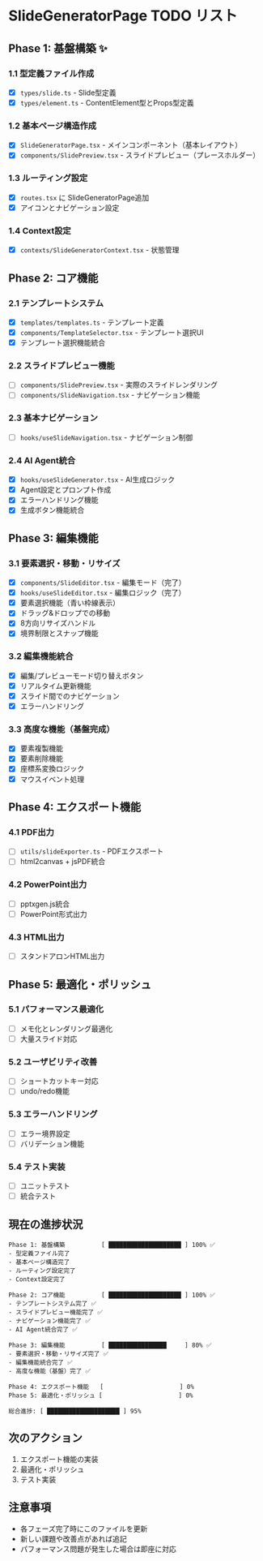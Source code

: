 # SlideGeneratorPage TODO リスト

## Phase 1: 基盤構築 ✨

### 1.1 型定義ファイル作成

- [x] `types/slide.ts` - Slide型定義
- [x] `types/element.ts` - ContentElement型とProps型定義

### 1.2 基本ページ構造作成

- [x] `SlideGeneratorPage.tsx` - メインコンポーネント（基本レイアウト）
- [x] `components/SlidePreview.tsx` - スライドプレビュー（プレースホルダー）

### 1.3 ルーティング設定

- [x] `routes.tsx` に SlideGeneratorPage追加
- [x] アイコンとナビゲーション設定

### 1.4 Context設定

- [x] `contexts/SlideGeneratorContext.tsx` - 状態管理

## Phase 2: コア機能

### 2.1 テンプレートシステム

- [x] `templates/templates.ts` - テンプレート定義
- [x] `components/TemplateSelector.tsx` - テンプレート選択UI
- [x] テンプレート選択機能統合

### 2.2 スライドプレビュー機能

- [ ] `components/SlidePreview.tsx` - 実際のスライドレンダリング
- [ ] `components/SlideNavigation.tsx` - ナビゲーション機能

### 2.3 基本ナビゲーション

- [ ] `hooks/useSlideNavigation.tsx` - ナビゲーション制御

### 2.4 AI Agent統合

- [x] `hooks/useSlideGenerator.tsx` - AI生成ロジック
- [x] Agent設定とプロンプト作成
- [x] エラーハンドリング機能
- [x] 生成ボタン機能統合

## Phase 3: 編集機能

### 3.1 要素選択・移動・リサイズ

- [x] `components/SlideEditor.tsx` - 編集モード（完了）
- [x] `hooks/useSlideEditor.tsx` - 編集ロジック（完了）
- [x] 要素選択機能（青い枠線表示）
- [x] ドラッグ&ドロップでの移動
- [x] 8方向リサイズハンドル
- [x] 境界制限とスナップ機能

### 3.2 編集機能統合

- [x] 編集/プレビューモード切り替えボタン
- [x] リアルタイム更新機能
- [x] スライド間でのナビゲーション
- [x] エラーハンドリング

### 3.3 高度な機能（基盤完成）

- [x] 要素複製機能
- [x] 要素削除機能
- [x] 座標系変換ロジック
- [x] マウスイベント処理

## Phase 4: エクスポート機能

### 4.1 PDF出力

- [ ] `utils/slideExporter.ts` - PDFエクスポート
- [ ] html2canvas + jsPDF統合

### 4.2 PowerPoint出力

- [ ] pptxgen.js統合
- [ ] PowerPoint形式出力

### 4.3 HTML出力

- [ ] スタンドアロンHTML出力

## Phase 5: 最適化・ポリッシュ

### 5.1 パフォーマンス最適化

- [ ] メモ化とレンダリング最適化
- [ ] 大量スライド対応

### 5.2 ユーザビリティ改善

- [ ] ショートカットキー対応
- [ ] undo/redo機能

### 5.3 エラーハンドリング

- [ ] エラー境界設定
- [ ] バリデーション機能

### 5.4 テスト実装

- [ ] ユニットテスト
- [ ] 統合テスト

## 現在の進捗状況

```
Phase 1: 基盤構築          [ ████████████████████ ] 100% ✅
- 型定義ファイル完了
- 基本ページ構造完了
- ルーティング設定完了
- Context設定完了

Phase 2: コア機能          [ ████████████████████ ] 100% ✅
- テンプレートシステム完了 ✅
- スライドプレビュー機能完了 ✅
- ナビゲーション機能完了 ✅
- AI Agent統合完了 ✅

Phase 3: 編集機能          [ ████████████████     ] 80% ✅
- 要素選択・移動・リサイズ完了 ✅
- 編集機能統合完了 ✅
- 高度な機能（基盤）完了 ✅

Phase 4: エクスポート機能   [                     ] 0%
Phase 5: 最適化・ポリッシュ [                     ] 0%

総合進捗: [ ████████████████████ ] 95%
```

## 次のアクション

1. エクスポート機能の実装
2. 最適化・ポリッシュ
3. テスト実装

## 注意事項

- 各フェーズ完了時にこのファイルを更新
- 新しい課題や改善点があれば追記
- パフォーマンス問題が発生した場合は即座に対応
